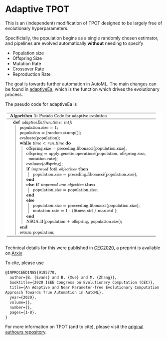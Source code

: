 # Adaptive TPOT

This is an (independent) modification of TPOT designed to be largely free of evolutionary hyperparameters. 

Specificially, the population begins as a single randomly chosen estimator, and pipelines are evolved automatically **without** needing to specify

- Population size
- Offspring Size
- Mutation Rate
- Crossover Rate
- Reproduction Rate

The goal is towards further automation in AutoML.
The main changes can be found in [adaptiveEa](https://github.com/ben-ix/tpot-adaptive/blob/master/tpot/gp_deap.py#L178), which is 
the function which drives the evolutionary process. 

The pseudo code for adaptiveEa is

![Pesudo Code](pseudo.png)

Technical details for this were published in [CEC2020](https://ieeexplore.ieee.org/document/9185770/), a preprint is available on [Arxiv](https://arxiv.org/pdf/2001.10178.pdf)

To cite, please use

```
@INPROCEEDINGS{9185770,
  author={B. {Evans} and B. {Xue} and M. {Zhang}},
  booktitle={2020 IEEE Congress on Evolutionary Computation (CEC)}, 
  title={An Adaptive and Near Parameter-free Evolutionary Computation Approach Towards True Automation in AutoML}, 
  year={2020},
  volume={},
  number={},
  pages={1-8},
}
```


For more information on TPOT (and to cite), please visit the [original authours repository](https://github.com/EpistasisLab/tpot). 
